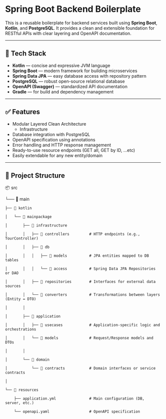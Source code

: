 # Spring Boot Backend Boilerplate

This is a reusable boilerplate for backend services built using **Spring Boot**, **Kotlin**, and **PostgreSQL**. It provides a clean and extensible foundation for RESTful APIs with clear layering and OpenAPI documentation.

---

## 🚀 Tech Stack

- **Kotlin** — concise and expressive JVM language
- **Spring Boot** — modern framework for building microservices
- **Spring Data JPA** — easy database access with repository pattern
- **PostgreSQL** — robust open-source relational database
- **OpenAPI (Swagger)** — standardized API documentation
- **Gradle** — for build and dependency management

---

## ✅ Features

- Modular Layered Clean Architecture
  - Infrastructure  
- Database integration with PostgreSQL
- OpenAPI specification using annotations
- Error handling and HTTP response management
- Ready-to-use resource endpoints (GET all, GET by ID, ...etc)
- Easily extendable for any new entity/domain
---

## 📂 Project Structure


📦 src

└── 📂 main
 
    ├── 📂 kotlin
    
    │   └── 📂 mainpackage
    
    │       ├── 📂 infrastructure
    
    │       │   ├── 📂 controllers         # HTTP endpoints (e.g., TourController)
    
    │       │   ├── 📂 db
    
    │       │   │   ├── 📂 models          # JPA entities mapped to DB tables
    
    │       │   │   └── 📂 access          # Spring Data JPA Repositories or DAO
    
    │       │   ├── 📂 repositories        # Interfaces for external data sources
    
    │       │   └── 📂 converters          # Transformations between layers (Entity ↔ DTO)
    
    │       │
    
    │       ├── 📂 application
    
    │       │   ├── 📂 usecases            # Application-specific logic and orchestrations
    
    │       │   └── 📂 models              # Request/Response models and DTOs
    
    │       │
    
    │       └── 📂 domain
    
    │           └── 📂 contracts           # Domain interfaces or service contracts
    
    │
    
    └── 📂 resources
    
        ├── application.yml               # Main configuration (DB, server, etc.)
        
        └── openapi.yaml                  # OpenAPI specification

        


